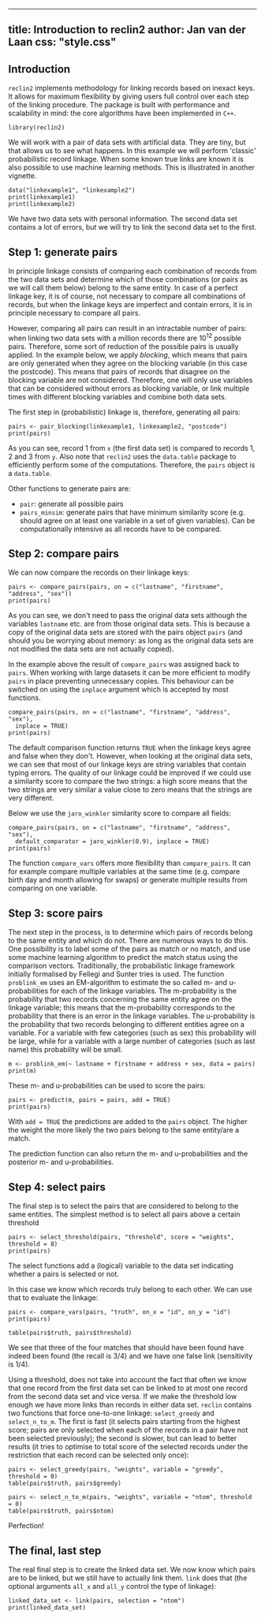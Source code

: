 <!--
%\VignetteEngine{simplermarkdown::mdweave_to_html}
%\VignetteIndexEntry{Introduction to reclin2}
-->

---
title: Introduction to reclin2
author: Jan van der Laan
css: "style.css"
---

## Introduction

`reclin2` implements methodology for linking records based on inexact keys. It
allows for maximum flexibility by giving users full control over each step of
the linking procedure.  The package is built with performance and scalability
in mind: the core algorithms have been implemented in `C++`. 

```{.R}
library(reclin2)
```

We will work with a pair of data sets with artificial data. They are tiny, but
that allows us to see what happens. In this example we will perform 'classic'
probabilistic record linkage. When some known true links are known it is also
possible to use machine learning methods. This is illustrated in another
vignette. 

```{.R}
data("linkexample1", "linkexample2")
print(linkexample1)
print(linkexample2)
```

We have two data sets with personal information. The second data set contains a
lot of errors, but we will try to link the second data set to the first.

## Step 1: generate pairs

In principle linkage consists of comparing each combination of records from the
two data sets and determine which of those combinations (or pairs as we will
call them below) belong to the same entity. In case of a perfect linkage key, it
is of course, not necessary to compare all combinations of records, but when
the linkage keys are imperfect and contain errors, it is in principle necessary
to compare all pairs.

However, comparing all pairs can result in an intractable number of
pairs: when linking two data sets with a million records there are $10^{12}$
possible pairs. Therefore, some sort of reduction of the possible pairs is
usually applied. In the example below, we apply *blocking*, which means that
pairs are only generated when they agree on the blocking variable (in this case
the postcode). This means that pairs of records that disagree on the blocking
variable are not considered. Therefore, one will only use variables that can
be considered without errors as blocking variable, or link multiple times with
different blocking variables and combine both data sets.

The first step in (probabilistic) linkage is, therefore, generating all pairs:
```{.R}
pairs <- pair_blocking(linkexample1, linkexample2, "postcode")
print(pairs)
```

As you can see, record 1 from `x` (the first data set) is compared to records
1, 2 and 3 from `y`. Also note that `reclin2` uses the `data.table` package to
efficiently perform some of the computations. Therefore, the `pairs` object is a
`data.table`. 

Other functions to generate pairs are:

- `pair`: generate all possible pairs
- `pairs_minsim`: generate pairs that have minimum similarity score (e.g. should
  agree on at least one variable in a set of given variables). Can be
  computationally intensive as all records have to be compared. 

## Step 2: compare pairs

We can now compare the records on their linkage keys:

```{.R}
pairs <- compare_pairs(pairs, on = c("lastname", "firstname", "address", "sex"))
print(pairs)
```

As you can see, we don't need to pass the original data sets although the
variables `lastname` etc. are from those original data sets. This is because a
copy of the original data sets are stored with the pairs object `pairs` (and should
you be worrying about memory: as long as the original data sets are not
modified the data sets are not actually copied).

In the example above the result of `compare_pairs` was assigned back to `pairs`.
When working with large datasets it can be more efficient to modify `pairs` 
in place preventing unnecessary copies. This behaviour can be switched on using
the `inplace` argument which is accepted by most functions.

```{.R}
compare_pairs(pairs, on = c("lastname", "firstname", "address", "sex"), 
  inplace = TRUE)
print(pairs)
```

The default comparison function returns `TRUE` when the linkage keys agree and
false when they don't. However, when looking at the original data sets, we can
see that most of our linkage keys are string variables that contain typing
errors. The quality of our linkage could be improved if we could use a
similarity score to compare the two strings: a high score means that the two
strings are very similar a value close to zero means that the strings are very
different.

Below we use the `jaro_winkler` similarity score to compare all fields:

```{.R}
compare_pairs(pairs, on = c("lastname", "firstname", "address", "sex"),
  default_comparator = jaro_winkler(0.9), inplace = TRUE)
print(pairs)
```

The function `compare_vars` offers more flexibility than `compare_pairs`. It can
for example compare multiple variables at the same time (e.g. compare birth day
and month allowing for swaps) or generate multiple results from comparing on one
variable.

## Step 3: score pairs

The next step in the process, is to determine which pairs of records belong to
the same entity and which do not. There are numerous ways to do this. One
possibility is to label some of the pairs as match or no match, and use some
machine learning algorithm to predict the match status using the comparison
vectors. Traditionally, the probabilistic linkage framework initially formalised
by Fellegi and Sunter tries is used. The function `problink_em` uses an
EM-algorithm to estimate the so called m- and u-probabilities for each of the
linkage variables.  The m-probability is the probability that two records
concerning the same entity agree on the linkage variable; this means that the
m-probability corresponds to the probability that there is an error in the
linkage variables.  The u-probability is the probability that two records
belonging to different entities agree on a variable. For a variable with few
categories (such as sex) this probability will be large, while for a variable
with a large number of categories (such as last name) this probability will be
small.

```{.R}
m <- problink_em(~ lastname + firstname + address + sex, data = pairs)
print(m)
```

These m- and u-probabilities can be used to score the pairs:

```{.R}
pairs <- predict(m, pairs = pairs, add = TRUE)
print(pairs)
```

With `add = TRUE` the predictions are added to the `pairs` object.  The higher
the weight the more likely the two pairs belong to the same entity/are a match.

The prediction function can also return the m- and u-probabilities and the 
posterior m- and u-probabilities.

## Step 4: select pairs

The final step is to select the pairs that are considered to belong to the
same entities. The simplest method is to select all pairs above a certain
threshold

```{.R}
pairs <- select_threshold(pairs, "threshold", score = "weights", threshold = 8)
print(pairs)
```

The select functions add a (logical) variable to the data set indicating
whether a pairs is selected or not.

In this case we know which records truly belong to each other. We can use that
to evaluate the linkage:
```{.R}
pairs <- compare_vars(pairs, "truth", on_x = "id", on_y = "id")
print(pairs)
```
```{.R}
table(pairs$truth, pairs$threshold)
```

We see that three of the four matches that should have been found have indeed
been found (the recall is 3/4) and we have one false link (sensitivity is 1/4).

Using a threshold, does not take into account the fact that often we know that
one record from the first data set can be linked to at most one record from the
second data set and vice versa. If we make the threshold low enough we have more
links than records in either data set. `reclin` contains two functions that
force one-to-one linkage: `select_greedy` and `select_n_to_m`. The first is
fast (it selects pairs starting from the highest score; pairs are only selected
when each of the records in a pair have not been selected previously); the
second is slower, but can lead to better results (it tries to optimise to total
score of the selected records under the restriction that each record can be
selected only once):


```{.R}
pairs <- select_greedy(pairs, "weights", variable = "greedy", threshold = 0)
table(pairs$truth, pairs$greedy)
```


```{.R}
pairs <- select_n_to_m(pairs, "weights", variable = "ntom", threshold = 0)
table(pairs$truth, pairs$ntom)
```

Perfection!

## The final, last step

The real final step is to create the linked data set. We now know which pairs
are to be linked, but we still have to actually link them. `link` does that (the
optional arguments `all_x` and `all_y` control the type of linkage):

```{.R}
linked_data_set <- link(pairs, selection = "ntom")
print(linked_data_set)
```


